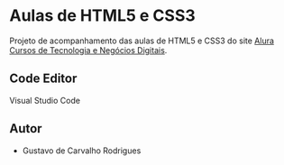 # Aulas de HTML5 e CSS3

Projeto de acompanhamento das aulas de HTML5 e CSS3 do site [Alura Cursos de Tecnologia e Negócios Digitais](https://www.alura.com.br/).

## Code Editor

Visual Studio Code

## Autor

- Gustavo de Carvalho Rodrigues